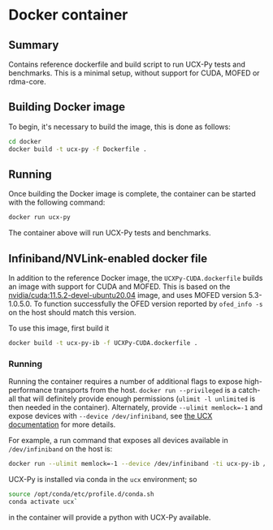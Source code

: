 # Docker container

## Summary

Contains reference dockerfile and build script to run UCX-Py tests and benchmarks. This is a minimal setup, without support for CUDA, MOFED or rdma-core.

## Building Docker image

To begin, it's necessary to build the image, this is done as follows:

```bash
cd docker
docker build -t ucx-py -f Dockerfile .
```

## Running

Once building the Docker image is complete, the container can be started with the following command:

```bash
docker run ucx-py
```

The container above will run UCX-Py tests and benchmarks.

## Infiniband/NVLink-enabled docker file

In addition to the reference Docker image, the `UCXPy-CUDA.dockerfile` builds an
image with support for CUDA and MOFED. This is based on the
[nvidia/cuda:11.5.2-devel-ubuntu20.04](https://hub.docker.com/layers/cuda/nvidia/cuda/11.5.2-devel-ubuntu20.04/images/sha256-fed73168f35a44f5ff53d06d61a1c55da7c26e7ca5a543efd78f35d98f29fd4a?context=explore)
image, and uses MOFED version 5.3-1.0.5.0. To function successfully the OFED
version reported by `ofed_info -s` on the host should match this version.

To use this image, first build it
```bash
docker build -t ucx-py-ib -f UCXPy-CUDA.dockerfile .
```

### Running

Running the container requires a number of additional flags to expose
high-performance transports from the host. `docker run --privileged` is a
catch-all that will definitely provide enough permissions (`ulimit -l unlimited`
is then needed in the container). Alternately, provide `--ulimit memlock=-1` and
expose devices with `--device /dev/infiniband`, see [the UCX
documentation](https://openucx.readthedocs.io/en/master/running.html#running-in-docker-containers)
for more details.

For example, a run command that exposes all devices available in
`/dev/infiniband` on the host is:

```bash
docker run --ulimit memlock=-1 --device /dev/infiniband -ti ucx-py-ib /bin/bash
```

UCX-Py is installed via conda in the `ucx` environment; so 
```bash
source /opt/conda/etc/profile.d/conda.sh
conda activate ucx`
```
in the container will provide a python with UCX-Py available.